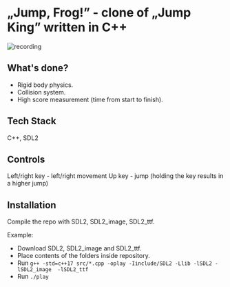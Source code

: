 # „Jump, Frog!” - clone of „Jump King” written in C++
 
![recording](https://github.com/Nesyth/slue/assets/18372752/3b38a1f5-f419-472c-957b-cb52e4aad83a)

## What's done?

- Rigid body physics.
- Collision system.
- High score measurement (time from start to finish).

## Tech Stack

C++, SDL2

## Controls

Left/right key - left/right movement
Up key - jump (holding the key results in a higher jump)

## Installation
 
Compile the repo with SDL2, SDL2_image, SDL2_ttf.

Example:
* Download SDL2, SDL2_image and SDL2_ttf.
* Place contents of the folders inside repository.
* Run ```g++ -std=c++17 src/*.cpp -oplay -Iinclude/SDL2 -Llib -lSDL2 -lSDL2_image  -lSDL2_ttf```
* Run ```./play```